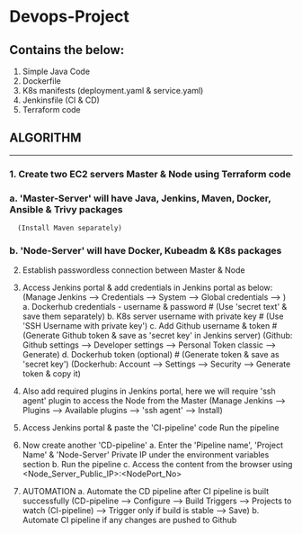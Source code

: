 # Devops-Project

Contains the below:
---
1. Simple Java Code
2. Dockerfile
3. K8s manifests (deployment.yaml & service.yaml)
4. Jenkinsfile (CI & CD)
5. Terraform code

## ALGORITHM
---
### 1. Create two EC2 servers Master & Node using Terraform code
   ### a. 'Master-Server' will have Java, Jenkins, Maven, Docker, Ansible & Trivy packages
      (Install Maven separately)
   ### b. 'Node-Server' will have Docker, Kubeadm & K8s packages

2. Establish passwordless connection between Master & Node

3. Access Jenkins portal & add credentials in Jenkins portal as below:
   (Manage Jenkins --> Credentials --> System --> Global credentials --> )
   a. Dockerhub credentials - username & password # (Use 'secret text' & save them separately)
   b. K8s server username with private key        # (Use 'SSH Username with private key')
   c. Add Github username & token                 # (Generate Github token & save as 'secret key' in Jenkins server)
      (Github: Github settings --> Developer settings --> Personal Token classic --> Generate)
   d. Dockerhub token (optional)                  # (Generate token & save as 'secret key')
      (Dockerhub: Account --> Settings --> Security --> Generate token & copy it)

4. Also add required plugins in Jenkins portal, here we will require 'ssh agent' plugin to access the Node from the Master
   (Manage Jenkins --> Plugins --> Available plugins --> 'ssh agent' --> Install)

5. Access Jenkins portal & paste the 'CI-pipeline' code
   Run the pipeline

6. Now create another 'CD-pipeline'
   a. Enter the 'Pipeline name', 'Project Name' & 'Node-Server' Private IP under the environment variables section
   b. Run the pipeline
   c. Access the content from the browser using <Node_Server_Public_IP>:<NodePort_No>

7. AUTOMATION
   a. Automate the CD pipeline after CI pipeline is built successfully
      (CD-pipeline --> Configure --> Build Triggers --> Projects to watch (CI-pipeline) --> Trigger only if build is stable --> Save)
   b. Automate CI pipeline if any changes are pushed to Github
      
